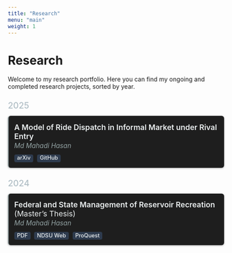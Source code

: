 ```yaml
---
title: "Research"
menu: "main"
weight: 1
---
```


<style>
/* Card container */
.research-card {
  border-left: 2px solid #7f8c8d;           /* Softer slate-gray border */
  background: #1e1e1e;                      /* Dark charcoal background */
  padding: 0.8rem;
  margin-bottom: 1rem;
  border-radius: 6px;
  box-shadow: 0 1px 4px rgba(0, 0, 0, 0.3);  /* Deeper shadow for depth */
  transition: background 0.3s ease;
}
.research-card:hover {
  background: #2a2a2a;                      /* Slight lift on hover */
}

/* Year headings */
.research-year {
  color: #b0bec5;                           /* Muted soft gray-blue */
  font-size: 1.25rem;
  margin-top: 1.5rem;
  margin-bottom: 0.75rem;
  font-weight: 500;
}

/* Paper title */
.research-title {
  color: #ecf0f1;                           /* Light text for dark bg */
  font-size: 1.1rem;
  font-weight: 600;
  text-transform: none;
  margin: 0.15rem 0;
}
.research-title:hover {
  color: #ffffff;                           /* Brighter on hover */
}

/* Author line */
.research-author {
  font-style: italic;
  color: #95a5a6;                           /* Cool gray */
  margin-bottom: 0.6rem;
  font-size: 0.95rem;
}

/* Badges */
.badge {
  display: inline-block;
  padding: 0.2em 0.5em;
  font-size: 0.8rem;
  font-weight: 500;
  line-height: 1;
  border-radius: 0.25rem;
  text-decoration: none;
  margin-right: 0.3rem;
  background: #2e3b4e;                      /* Dark blue-gray */
  color: #ecf0f1;
  transition: background 0.2s ease;
}
.badge:hover {
  background: #3f4e63;
}
</style>

# Research

Welcome to my research portfolio. Here you can find my ongoing and completed research projects, sorted by year.

<div class="research-year">2025</div>

<div class="research-card">
  <div class="research-title">A Model of Ride Dispatch in Informal Market under Rival Entry</div>
  <div class="research-author">Md Mahadi Hasan</div>
  <a class="badge" href="https://arxiv.org/abs/2505.20554">arXiv</a>
  <a class="badge" href="https://github.com/your-repo">GitHub</a>
</div>

<div class="research-year">2024</div>

<div class="research-card">
  <div class="research-title">Federal and State Management of Reservoir Recreation <span style="font-style:normal;font-weight:400;">(Master’s Thesis)</span></div>
  <div class="research-author">Md Mahadi Hasan</div>
  <a class="badge" href="/files/thesis.pdf">PDF</a>
  <a class="badge" href="https://library.ndsu.edu/ir/items/da172bce-9782-46ba-9ad3-0dde232a9fe1/full">NDSU Web</a>
  <a class="badge" href="https://www.proquest.com/openview/824fc761c6c67044ab49d92d7dc462b6/1?pq-origsite=gscholar&cbl=18750&diss=y">ProQuest</a>
</div>
